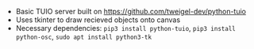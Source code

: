* Basic TUIO server built on https://github.com/tweigel-dev/python-tuio
* Uses tkinter to draw recieved objects onto canvas
* Necessary dependencies:
    ``` pip3 install python-tuio ```,
    ``` pip3 install python-osc ```,
    ``` sudo apt install python3-tk ```
